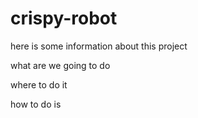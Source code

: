 # crispy-robot

here is some information about this project


what are we going to do

where to do it


how to do is

